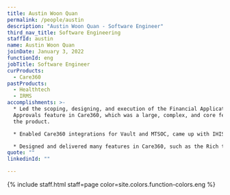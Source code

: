 ```yaml
---
title: Austin Woon Quan
permalink: /people/austin
description: "Austin Woon Quan - Software Engineer"
third_nav_title: Software Engineering
staffId: austin
name: Austin Woon Quan
joinDate: January 3, 2022
functionId: eng
jobTitle: Software Engineer
curProducts:
  - Care360
pastProducts:
  - Healthtech
  - IRMS
accomplishments: >-
  * Led the scoping, designing, and execution of the Financial Application
  Approvals feature in Care360, which was a large, complex, and core feature of
  the product.

  * Enabled Care360 integrations for Vault and MTSOC, came up with IHIS reconciliation strategies and improved observability

  * Designed and delivered many features in Care360, such as the Rich text editor feature, backend pagination/filter/sort features, and application version mismatch errors.
quote: ""
linkedinId: ""

---
```


{% include staff.html staff=page color=site.colors.function-colors.eng %}
